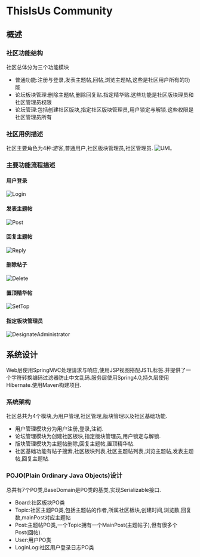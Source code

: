 # ThisIsUs Community
## 概述
### 社区功能结构
社区总体分为三个功能模块
* 普通功能:注册与登录,发表主题帖,回帖,浏览主题帖,这些是社区用户所有的功能
* 论坛板块管理:删除主题帖,删除回复贴.指定精华贴.这些功能是社区版块理员和社区管理员权限
* 论坛管理:包括创建社区版块,指定社区版块管理员,用户锁定与解锁.这些权限是社区管理员所有

### 社区用例描述
社区主要角色为4种:游客,普通用户,社区版块管理员,社区管理员.
![UML](./pic/UML.png)
### 主要功能流程描述
#### 用户登录
![Login](./pic/Login.png)
#### 发表主题帖
![Post](./pic/Post.png)
#### 回复主题帖
![Reply](./pic/Reply.png)
#### 删除帖子
![Delete](./pic/Delete.png)
#### 置顶精华帖
![SetTop](./pic/SetTop.png)
#### 指定板块管理员
![DesignateAdministrator](./pic/DesignateAdministrator.png)

## 系统设计
Web层使用SpringMVC处理请求与响应,使用JSP视图搭配JSTL标签.并提供了一个字符转换编码过滤器防止中文乱码.服务层使用Spring4.0,持久层使用Hibernate.使用Maven构建项目.
### 系统架构
社区总共为4个模块,为用户管理,社区管理,版块管理以及社区基础功能.
* 用户管理模块分为用户注册,登录,注销.
* 论坛管理模块为创建社区板块,指定版块管理员,用户锁定与解锁.
* 版块管理模块为主题帖删除,回复主题帖,置顶精华帖.
* 社区基础功能有帖子搜索,社区板块列表,社区主题帖列表,浏览主题帖,发表主题帖,回复主题帖.

### POJO(Plain Ordinary Java Objects)设计
总共有7个PO类,BaseDomain是PO类的基类,实现Serializable接口.
* Board:社区板块PO类
* Topic:社区主题PO类,包括主题帖的作者,所属社区板块,创建时间,浏览数,回复数,mainPost对应主题帖
* Post:主题帖PO类,一个Topic拥有一个MainPost(主题帖子),但有很多个Post(回帖).
* User:用户PO类
* LoginLog:社区用户登录日志PO类